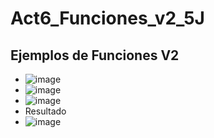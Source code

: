 # Act6_Funciones_v2_5J

## Ejemplos de Funciones V2
- ![image](https://github.com/user-attachments/assets/ab89a1a3-8486-4f8e-8814-385972e40a31)
- ![image](https://github.com/user-attachments/assets/4d205cec-d093-47bd-8198-df1b4b0993ee)
- ![image](https://github.com/user-attachments/assets/0d611d98-8646-4085-97a7-0b1a2c4ff495)
- Resultado
- ![image](https://github.com/user-attachments/assets/fea27b85-aa6b-4c48-8823-18deaa14c0b8)


